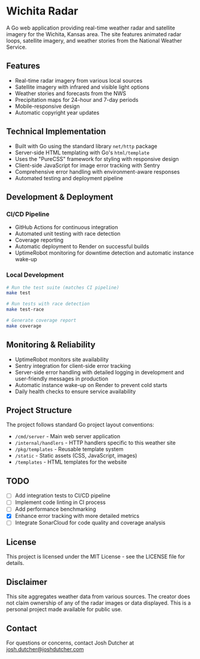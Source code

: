 # Wichita Radar

A Go web application providing real-time weather radar and satellite imagery for the Wichita, Kansas area. The site features animated radar loops, satellite imagery, and weather stories from the National Weather Service.

## Features

- Real-time radar imagery from various local sources
- Satellite imagery with infrared and visible light options
- Weather stories and forecasts from the NWS
- Precipitation maps for 24-hour and 7-day periods
- Mobile-responsive design
- Automatic copyright year updates

## Technical Implementation

- Built with Go using the standard library `net/http` package
- Server-side HTML templating with Go's `html/template`
- Uses the "PureCSS" framework for styling with responsive design
- Client-side JavaScript for image error tracking with Sentry
- Comprehensive error handling with environment-aware responses
- Automated testing and deployment pipeline

## Development & Deployment

### CI/CD Pipeline
- GitHub Actions for continuous integration
- Automated unit testing with race detection
- Coverage reporting
- Automatic deployment to Render on successful builds
- UptimeRobot monitoring for downtime detection and automatic instance wake-up

### Local Development
```bash
# Run the test suite (matches CI pipeline)
make test

# Run tests with race detection
make test-race

# Generate coverage report
make coverage
```

## Monitoring & Reliability

- UptimeRobot monitors site availability
- Sentry integration for client-side error tracking
- Server-side error handling with detailed logging in development and user-friendly messages in production
- Automatic instance wake-up on Render to prevent cold starts
- Daily health checks to ensure service availability

## Project Structure

The project follows standard Go project layout conventions:

- `/cmd/server` - Main web server application
- `/internal/handlers` - HTTP handlers specific to this weather site
- `/pkg/templates` - Reusable template system
- `/static` - Static assets (CSS, JavaScript, images)
- `/templates` - HTML templates for the website

## TODO

- [ ] Add integration tests to CI/CD pipeline
- [ ] Implement code linting in CI process
- [ ] Add performance benchmarking
- [x] Enhance error tracking with more detailed metrics
- [ ] Integrate SonarCloud for code quality and coverage analysis

## License

This project is licensed under the MIT License - see the LICENSE file for details.

## Disclaimer

This site aggregates weather data from various sources. The creator does not claim ownership of any of the radar images or data displayed. This is a personal project made available for public use.

## Contact

For questions or concerns, contact Josh Dutcher at josh.dutcher@joshdutcher.com

